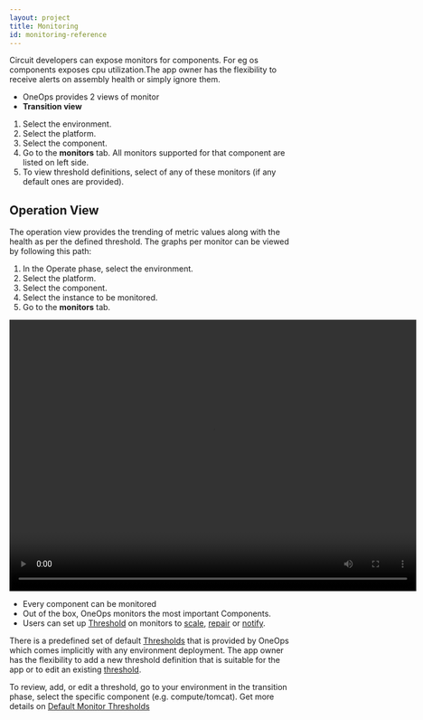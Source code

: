 ```yaml
---
layout: project
title: Monitoring
id: monitoring-reference
---
```


Circuit developers can expose monitors for components. For eg  os components exposes cpu utilization.The app owner has the flexibility to receive alerts on assembly health or simply ignore them.


* OneOps provides 2 views of monitor
* **Transition view**

1. Select the environment.
2. Select the platform.
3. Select the component.
4. Go to the **monitors** tab. All monitors supported for that component are listed on left side.
5. To view threshold definitions, select of any of these monitors (if any default ones are provided).

## Operation View

The operation view provides the trending of metric values along with the health as per the defined threshold. The graphs per monitor can be viewed by following this path:

1. In the Operate phase, select the environment.
2. Select the platform.
3. Select the component.
4. Select the instance to be monitored.
5. Go to the **monitors** tab.

<video width="720" height="480" preload="metadata" controls="" class="grovo-video">
    <source src="http://videos.grovo.com/walmart-oneops-operate-and-monitoring-0215_view-your-monitors_4668.webm?vpv=1" type="video/webm">
    Your browser does not implement HTML5 video.
</video>

* Every component can be monitored
* Out of the box, OneOps monitors the most important Components.
* Users can set up <a href="javascript:loadContent('/documentation/user/references/threshold-definitions.html');">Threshold</a> on monitors to <a href="javascript:loadContent('/documentation/user/references/auto-scale.html');">scale</a>, <a href="javascript:loadContent('/documentation/user/references/auto-repair.html');">repair</a> or <a href="javascript:loadContent('/documentation/user/how-to/set-up-notifications.html');">notify</a>.

There is a predefined set of default <a href="javascript:loadContent('/documentation/user/references/threshold-definitions.html');">Thresholds</a> that is provided by OneOps which comes implicitly with any environment deployment. The app owner has the flexibility to add a new threshold definition that is suitable for the app or to edit an existing <a href="javascript:loadContent('/documentation/user/how-to/threshold-definitions.html');">threshold</a>.

To review, add, or edit a threshold, go to your environment in the transition phase, select the specific component (e.g. compute/tomcat). Get more details on <a href="javascript:loadContent('/documentation/user/how-to/default-monitor-thresholds.html');">Default Monitor Thresholds</a>
